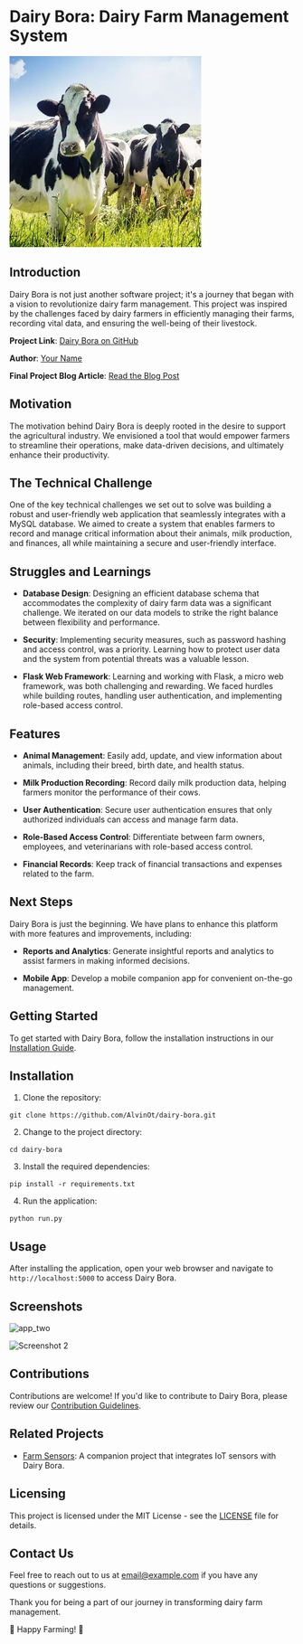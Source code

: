 # Dairy Bora: Dairy Farm Management System

![Dairy Bora Logo](https://github.com/AlvinOt/dairy-bora/blob/master/docs/images/cow_icon.jpg)

## Introduction

Dairy Bora is not just another software project; it's a journey that began with a vision to revolutionize dairy farm management. This project was inspired by the challenges faced by dairy farmers in efficiently managing their farms, recording vital data, and ensuring the well-being of their livestock.

**Project Link**: [Dairy Bora on GitHub](https://github.com/AlvinOt/dairy-bora)

**Author**: [Your Name](https://github.com/alvinot)

**Final Project Blog Article**: [Read the Blog Post](https://medium.com/@otienoalvinowiti97/dairy-bora-portfolio-project-blog-post-70fcfdcf2c48)

## Motivation

The motivation behind Dairy Bora is deeply rooted in the desire to support the agricultural industry. We envisioned a tool that would empower farmers to streamline their operations, make data-driven decisions, and ultimately enhance their productivity.

## The Technical Challenge

One of the key technical challenges we set out to solve was building a robust and user-friendly web application that seamlessly integrates with a MySQL database. We aimed to create a system that enables farmers to record and manage critical information about their animals, milk production, and finances, all while maintaining a secure and user-friendly interface.

## Struggles and Learnings

- **Database Design**: Designing an efficient database schema that accommodates the complexity of dairy farm data was a significant challenge. We iterated on our data models to strike the right balance between flexibility and performance.

- **Security**: Implementing security measures, such as password hashing and access control, was a priority. Learning how to protect user data and the system from potential threats was a valuable lesson.

- **Flask Web Framework**: Learning and working with Flask, a micro web framework, was both challenging and rewarding. We faced hurdles while building routes, handling user authentication, and implementing role-based access control.

## Features

- **Animal Management**: Easily add, update, and view information about animals, including their breed, birth date, and health status.

- **Milk Production Recording**: Record daily milk production data, helping farmers monitor the performance of their cows.

- **User Authentication**: Secure user authentication ensures that only authorized individuals can access and manage farm data.

- **Role-Based Access Control**: Differentiate between farm owners, employees, and veterinarians with role-based access control.

- **Financial Records**: Keep track of financial transactions and expenses related to the farm.

## Next Steps

Dairy Bora is just the beginning. We have plans to enhance this platform with more features and improvements, including:

- **Reports and Analytics**: Generate insightful reports and analytics to assist farmers in making informed decisions.

- **Mobile App**: Develop a mobile companion app for convenient on-the-go management.

## Getting Started

To get started with Dairy Bora, follow the installation instructions in our [Installation Guide](https://github.com/AlvinOt/dairy-bora/blob/master/README.md).

## Installation

1. Clone the repository:

```
git clone https://github.com/AlvinOt/dairy-bora.git
```

2. Change to the project directory:

```
cd dairy-bora
```

3. Install the required dependencies:

```
pip install -r requirements.txt
```

4. Run the application:

```
python run.py
```

## Usage

After installing the application, open your web browser and navigate to `http://localhost:5000` to access Dairy Bora.

## Screenshots

![app_two](https://github.com/AlvinOt/dairy-bora/assets/113702981/aecc74c6-f604-4911-8374-815aa0075c80)

![Screenshot 2](link-to-screenshot-2.png)

## Contributions

Contributions are welcome! If you'd like to contribute to Dairy Bora, please review our [Contribution Guidelines](https://github.com/AlvinOt/dairy-bora/blob/master/CONTRIBUTING.md).

## Related Projects

- [Farm Sensors](link-to-farm-sensors-project): A companion project that integrates IoT sensors with Dairy Bora.

## Licensing

This project is licensed under the MIT License - see the [LICENSE](https://github.com/AlvinOt/dairy-bora/blob/master/LICENSE) file for details.

## Contact Us

Feel free to reach out to us at [email@example.com](mailto:email@example.com) if you have any questions or suggestions.

Thank you for being a part of our journey in transforming dairy farm management.

🐄 Happy Farming! 🐄
